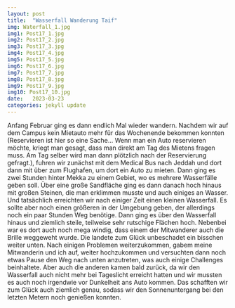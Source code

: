 ```yaml
---
layout: post
title:  "Wasserfall Wanderung Taif"
img: Waterfall_1.jpg
img1: Post17_1.jpg
img2: Post17_2.jpg
img3: Post17_3.jpg
img4: Post17_4.jpg
img5: Post17_5.jpg
img6: Post17_6.jpg
img7: Post17_7.jpg
img8: Post17_8.jpg
img9: Post17_9.jpg
img10: Post17_10.jpg
date:   2023-03-23
categories: jekyll update
---
```


Anfang Februar ging es dann endlich Mal wieder wandern. Nachdem wir auf dem Campus kein Mietauto mehr für das Wochenende bekommen konnten (Reservieren ist hier so eine Sache... Wenn man ein Auto reservieren möchte, kriegt man gesagt, dass man direkt am Tag des Mietens fragen muss. Am Tag selber wird man dann plötzlich nach der Reservierung gefragt.), fuhren wir zunächst mit dem Medical Bus nach Jeddah und dort dann mit über zum Flughafen, um dort ein Auto zu mieten.
Dann ging es zwei Stunden hinter Mekka zu einem Gebiet, wo es mehrere Wasserfälle geben soll.
Über eine große Sandfläche ging es dann danach hoch hinaus mit großen Steinen, die man erklimmen musste und auch einiges an Wasser.
Und tatsächlich erreichten wir nach einiger Zeit einen kleinen Wasserfall. Es sollte aber noch einen größeren in der Umgebung geben, der allerdings noch ein paar Stunden Weg benötige. Dann ging es über den Wasserfall hinaus und ziemlich steile, teilweise sehr rutschige Flächen hoch. Nebenbei war es dort auch noch mega windig, dass einem der Mitwanderer auch die Brille weggeweht wurde. Die landete zum Glück unbeschadet ein bisschen weiter unten.
Nach einigen Problemen weiterzukommen, gabem meine Mitwanderin und ich auf, weiter hochzukommen und versuchten dann noch etwas Pause den Weg nach unten anzutreten, was auch einige Challenges beinhaltete.
Aber auch die anderen kamen bald zurück, da wir den Wasserfall auch nicht mehr bei Tageslicht erreicht hatten und wir mussten es auch noch irgendwie vor Dunkelheit ans Auto kommen. Das schafften wir zum Glück auch ziemlich genau, sodass wir den Sonnenuntergang bei den letzten Metern noch genießen konnten.
